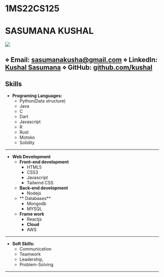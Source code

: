 # 1MS22CS125
# SASUMANA KUSHAL

<img src='https://i.imgflip.com/7abc56.jpg'></img>

⋄ **Email:** [sasumanakusha@gmail.com](mailto:sasumanakusha@gmail.com) ⋄ **LinkedIn:** [Kushal Sasumana](https://www.linkedin.com/in/kushalsasumana) ⋄ **GitHub:** [github.com/kushal](https://github.com/yourusername)
---
## Skills
- **Programing Languages:**
  - Python(Data structure)
  - Java
  - C
  - Dart
  - Javascript
  - R
  - Rust
  - Motoko
  - Solidity
---
- **Web Development** 
  - **Front-end development**
    - HTML5
    - CSS3
    - Javascript
    - Tailwind CSS
  - **Back-end development**
    -  Nodejs
  - ** Databases**
    - Mongodb
    -  MYSQL 
  - **Frame work**
    - Reactjs
    - **Cloud**
    - AWS
---   
- **Soft Skills:**
  - Communication
  - Teamwork
  - Leadership,
  - Problem-Solving

---




